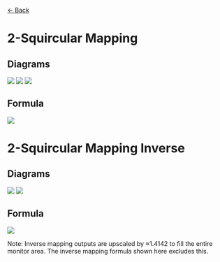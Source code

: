 [<- Back](https://github.com/Kuuuube/Circular_Area/blob/main/wiki/mappings_index.md)

# 2-Squircular Mapping

## Diagrams
![](https://raw.githubusercontent.com/Kuuuube/Circular_Area/main/wiki/images/mappings/square_2_squircular_mapping_circle_grid_thick_checkerboard.png)
![](https://raw.githubusercontent.com/Kuuuube/Circular_Area/main/wiki/images/mappings/square_2_squircular_mapping_square_grid_thick_checkerboard.png)
![](https://raw.githubusercontent.com/Kuuuube/Circular_Area/main/wiki/images/mappings/square_2_squircular_mapping_dot_grid_circle_rgb_gradient_circle.png)

## Formula
![](https://raw.githubusercontent.com/Kuuuube/Circular_Area/main/wiki/images/formulas/2_squircular_mapping_formula.png)




# 2-Squircular Mapping Inverse

## Diagrams
![](https://raw.githubusercontent.com/Kuuuube/Circular_Area/main/wiki/images/mappings/circle_2_squircular_mapping_square_grid_circle_thick_checkerboard.png)
![](https://raw.githubusercontent.com/Kuuuube/Circular_Area/main/wiki/images/mappings/circle_2_squircular_mapping_dot_grid_square_rgb_gradient.png)

## Formula
![](https://raw.githubusercontent.com/Kuuuube/Circular_Area/main/wiki/images/formulas/2_squircular_mapping_inverse_formula.png)

Note: Inverse mapping outputs are upscaled by ≈1.4142 to fill the entire monitor area. The inverse mapping formula shown here excludes this.